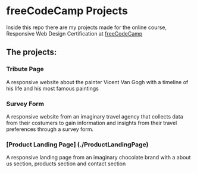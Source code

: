 # freeCodeCamp Projects

Inside this repo there are my projects made for the online course, Responsive Web Design Certification at [freeCodeCamp](https://freecodecamp.org)

## The projects:

### Tribute Page

A responsive website about the painter Vicent Van Gogh with a timeline of his life and his most famous paintings

### Survey Form

A responsive website from an imaginary travel agency that collects data from their costumers to gain information and insights from their travel preferences through a survey form.

### [Product Landing Page] (./ProductLandingPage)

A responsive landing page from an imaginary chocolate brand with a about us section, products section and contact section
